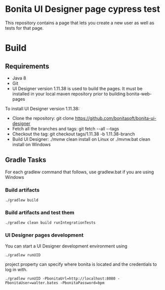 # Bonita UI Designer page cypress test

This repository contains a page that lets you create a new user as well as tests for that page.

# Build

## Requirements

* Java 8
* Git
* UI Designer version 1.11.38 is used to build the pages. It must be installed in your local maven repository prior to building bonita-web-pages

To install UI Designer version 1.11.38:
* Clone the repository: git clone https://github.com/bonitasoft/bonita-ui-designer
* Fetch all the branches and tags: git fetch --all --tags
* Checkout the tag: git checkout tags/1.11.38 -b 1.11.38-branch
* Build UI Designer: ./mvnw clean install on Linux or ./mvnw.bat clean install on Windows
  
## Gradle Tasks

For each gradlew command that follows, use gradlew.bat if you are using Windows

### Build artifacts

``./gradlew build``

### Build artifacts and test them

``./gradlew clean build runIntegrationTests``

### UI Designer pages development

You can start a UI Designer development environment using

``./gradlew runUID``

project property can specify where bonita is located and the credentials to log in with.

``./gradlew runUID -PbonitaUrl=http://localhost:8080 -PbonitaUser=walter.bates -PbonitaPassword=bpm``

